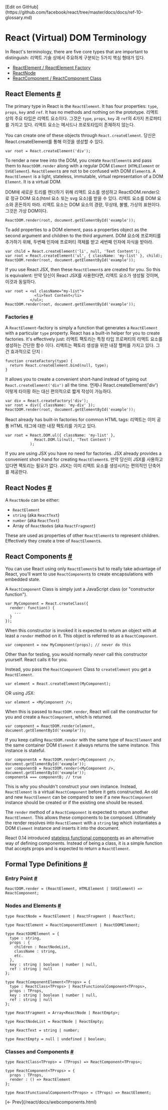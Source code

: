 <div class="inner-content">[Edit on GitHub](https://github.com/facebook/react/tree/master/docs/docs/ref-10-glossary.md)

# React (Virtual) DOM Terminology

In React's terminology, there are five core types that are important to distinguish:
리액트 기술 상에서 주요하게 구분되는 5가지 핵심 형태가 있다.

*   [ReactElement / ReactElement Factory](#react-elements)
*   [ReactNode](#react-nodes)
*   [ReactComponent / ReactComponent Class](#react-components)

## <a class="anchor" name="react-elements"></a>React Elements [#](#react-elements)

The primary type in React is the `ReactElement`. It has four properties: `type`, `props`, `key` and `ref`. It has no methods and nothing on the prototype.
리액트 상의 주요 타입은 리액트 요소이다. 그것은 `type`, `props`, `key` 과 `ref`의 4가지 프로퍼티를 가지고 있다. 리액트 요소는 메서드나 프로토타입이 존재하지 않는다.

You can create one of these objects through `React.createElement`.
당신은 React.createElement를 통해 이것을 생성할 수 있다.

<div class="highlight">

    var root = React.createElement('div');

</div>

To render a new tree into the DOM, you create `ReactElement`s and pass them to `ReactDOM.render` along with a
regular DOM `Element` (`HTMLElement` or `SVGElement`). `ReactElement`s are not to be confused with DOM `Element`s.
A `ReactElement` is a light, stateless, immutable, virtual representation of a DOM `Element`. It is a virtual DOM.

DOM에 새로운 트리를 렌더하기 위해 리액트 요소를 생성하고 ReactDOM.render으로 정규 DOM 요소(html 요소 또는 svg 요소)를 받을 수 있다.
리액트 요소를 DOM 요소와 혼돈하지 마라. 리액트 요소는 DOM 요소의 경량, 무상태, 불별, 가상의 표현이다. 그것은 가상 DOM이다.

<div class="highlight">

    ReactDOM.render(root, document.getElementById('example'));

</div>

To add properties to a DOM element, pass a properties object as the second argument and children to the third argument.
DOM 요소에 프로퍼티를 추가하기 위해, 두번째 인자에 프로퍼티 객체를 받고 세번째 인자에 자식을 받아라.
<div class="highlight">

    var child = React.createElement('li', null, 'Text Content');
    var root = React.createElement('ul', { className: 'my-list' }, child);
    ReactDOM.render(root, document.getElementById('example'));

</div>

If you use React JSX, then these `ReactElement`s are created for you. So this is equivalent:
만약 당신이 React JSX를 사용한다면, 리엑트 요소가 생성될 것이며, 이것과 동일하다.
<div class="highlight">

    var root = <ul className="my-list">
                 <li>Text Content</li>
               </ul>;
    ReactDOM.render(root, document.getElementById('example'));

</div>

### <a class="anchor" name="factories"></a>Factories [#](#factories)

A `ReactElement`-factory is simply a function that generates a `ReactElement` with a particular `type` property. React has a built-in helper for you to create factories. It's effectively just:
리액트 팩토리는 특정 타입 프로퍼티의 리액트 요소를 생성하는 간단한 함수 이다. 리엑트는 팩토리 생성을 위한 내장 헬퍼를 가지고 있다. 그건 효과적으로 단지 :
<div class="highlight">

    function createFactory(type) {
      return React.createElement.bind(null, type);
    }

</div>

It allows you to create a convenient short-hand instead of typing out `React.createElement('div')` all the time.
언제나 React.createElement('div') 이렇게 타이핑 하는 대신 편의적으로 짧게 작성이 가능하다.
<div class="highlight">

    var div = React.createFactory('div');
    var root = div({ className: 'my-div' });
    ReactDOM.render(root, document.getElementById('example'));

</div>

React already has built-in factories for common HTML tags:
리엑트는 이미 공통 HTML 태그에 대한 내장 팩토리를 가지고 있다.
<div class="highlight">

    var root = React.DOM.ul({ className: 'my-list' },
                 React.DOM.li(null, 'Text Content')
               );

</div>

If you are using JSX you have no need for factories. JSX already provides a convenient short-hand for creating `ReactElement`s.
만약 당신이 JSX를 사용하고 있다면 팩토리는 필요가 없다. JSX는 이미 리엑트 요소를 생성시키는 편의적인 단축어를 제공한다.
## <a class="anchor" name="react-nodes"></a>React Nodes [#](#react-nodes)

A `ReactNode` can be either:

*   `ReactElement`
*   `string` (aka `ReactText`)
*   `number` (aka `ReactText`)
*   Array of `ReactNode`s (aka `ReactFragment`)

These are used as properties of other `ReactElement`s to represent children. Effectively they create a tree of `ReactElement`s.

## <a class="anchor" name="react-components"></a>React Components [#](#react-components)

You can use React using only `ReactElement`s but to really take advantage of React, you'll want to use `ReactComponent`s to create encapsulations with embedded state.

A `ReactComponent` Class is simply just a JavaScript class (or "constructor function").

<div class="highlight">

    var MyComponent = React.createClass({
      render: function() {
        ...
      }
    });

</div>

When this constructor is invoked it is expected to return an object with at least a `render` method on it. This object is referred to as a `ReactComponent`.

<div class="highlight">

    var component = new MyComponent(props); // never do this

</div>

Other than for testing, you would normally _never_ call this constructor yourself. React calls it for you.

Instead, you pass the `ReactComponent` Class to `createElement` you get a `ReactElement`.

<div class="highlight">

    var element = React.createElement(MyComponent);

</div>

OR using JSX:

<div class="highlight">

    var element = <MyComponent />;

</div>

When this is passed to `ReactDOM.render`, React will call the constructor for you and create a `ReactComponent`, which is returned.

<div class="highlight">

    var component = ReactDOM.render(element, document.getElementById('example'));

</div>

If you keep calling `ReactDOM.render` with the same type of `ReactElement` and the same container DOM `Element` it always returns the same instance. This instance is stateful.

<div class="highlight">

    var componentA = ReactDOM.render(<MyComponent />, document.getElementById('example'));
    var componentB = ReactDOM.render(<MyComponent />, document.getElementById('example'));
    componentA === componentB; // true

</div>

This is why you shouldn't construct your own instance. Instead, `ReactElement` is a virtual `ReactComponent` before it gets constructed. An old and new `ReactElement` can be compared to see if a new `ReactComponent` instance should be created or if the existing one should be reused.

The `render` method of a `ReactComponent` is expected to return another `ReactElement`. This allows these components to be composed. Ultimately the render resolves into `ReactElement` with a `string` tag which instantiates a DOM `Element` instance and inserts it into the document.

React 0.14 introduced [stateless functional components](/react/blog/2015/10/07/react-v0.14.html#stateless-functional-components) as an alternative way of defining components. Instead of being a class, it is a simple function that accepts props and is expected to return a `ReactElement`.

## <a class="anchor" name="formal-type-definitions"></a>Formal Type Definitions [#](#formal-type-definitions)

### <a class="anchor" name="entry-point"></a>Entry Point [#](#entry-point)

<div class="highlight">

    ReactDOM.render = (ReactElement, HTMLElement | SVGElement) => ReactComponent;

</div>

### <a class="anchor" name="nodes-and-elements"></a>Nodes and Elements [#](#nodes-and-elements)

<div class="highlight">

    type ReactNode = ReactElement | ReactFragment | ReactText;

    type ReactElement = ReactComponentElement | ReactDOMElement;

    type ReactDOMElement = {
      type : string,
      props : {
        children : ReactNodeList,
        className : string,
        etc.
      },
      key : string | boolean | number | null,
      ref : string | null
    };

    type ReactComponentElement<TProps> = {
      type : ReactClass<TProps> | ReactFunctionalComponent<TProps>,
      props : TProps,
      key : string | boolean | number | null,
      ref : string | null
    };

    type ReactFragment = Array<ReactNode | ReactEmpty>;

    type ReactNodeList = ReactNode | ReactEmpty;

    type ReactText = string | number;

    type ReactEmpty = null | undefined | boolean;

</div>

### <a class="anchor" name="classes-and-components"></a>Classes and Components [#](#classes-and-components)

<div class="highlight">

    type ReactClass<TProps> = (TProps) => ReactComponent<TProps>;

    type ReactComponent<TProps> = {
      props : TProps,
      render : () => ReactElement
    };

    type ReactFunctionalComponent<TProps> = (TProps) => ReactElement;

</div>

<div class="docs-prevnext">[← Prev](/react/docs/webcomponents.html)</div>

</div>